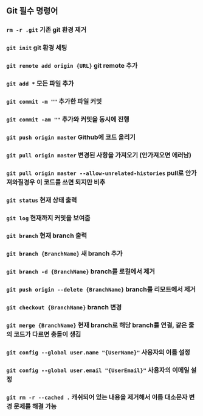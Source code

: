 ## Git 필수 명령어
### `rm -r .git` 기존 git 환경 제거
### `git init` git 환경 세팅
### `git remote add origin {URL}` git remote 추가
### `git add *` 모든 파일 추가
### `git commit -m ""` 추가한 파일 커밋
### `git commit -am ""` 추가와 커밋을 동시에 진행
### `git push origin master` Github에 코드 올리기
### `git pull origin master` 변경된 사항을 가져오기 (안가져오면 에러남)
### `git pull origin master --allow-unrelated-histories` pull로 안가져와질경우 이 코드를 쓰면 되지만 비추
### `git status` 현재 상태 출력
### `git log` 현재까지 커밋을 보여줌
### `git branch` 현재 branch 출력
### `git branch {BranchName}` 새 branch 추가
### `git branch -d {BranchName}` branch를 로컬에서 제거
### `git push origin --delete {BranchName}` branch를 리모트에서 제거
### `git checkout {BranchName}` branch 변경
### `git merge {BranchName}` 현재 branch로 해당 branch를 연결, 같은 줄의 코드가 다르면 충돌이 생김
### `git config --global user.name "{UserName}"` 사용자의 이름 설정
### `git config --global user.email "{UserEmail}"` 사용자의 이메일 설정
### `git rm -r --cached .` 캐쉬되어 있는 내용을 제거해서 이름 대소문자 변경 문제를 해결 가능
